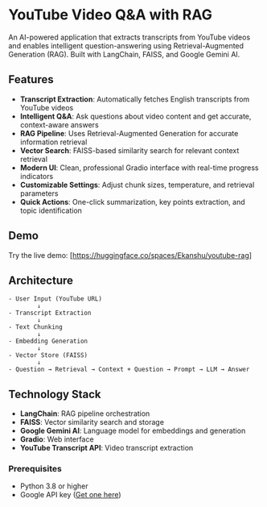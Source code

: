 # YouTube Video Q&A with RAG

An AI-powered application that extracts transcripts from YouTube videos and enables intelligent question-answering using Retrieval-Augmented Generation (RAG). Built with LangChain, FAISS, and Google Gemini AI.


## Features

- **Transcript Extraction**: Automatically fetches English transcripts from YouTube videos
- **Intelligent Q&A**: Ask questions about video content and get accurate, context-aware answers
- **RAG Pipeline**: Uses Retrieval-Augmented Generation for accurate information retrieval
- **Vector Search**: FAISS-based similarity search for relevant context retrieval
- **Modern UI**: Clean, professional Gradio interface with real-time progress indicators
- **Customizable Settings**: Adjust chunk sizes, temperature, and retrieval parameters
- **Quick Actions**: One-click summarization, key points extraction, and topic identification

## Demo

Try the live demo: [https://huggingface.co/spaces/Ekanshu/youtube-rag]

## Architecture
```
- User Input (YouTube URL)
        ↓
- Transcript Extraction 
        ↓
- Text Chunking 
        ↓
- Embedding Generation 
        ↓
- Vector Store (FAISS)
        ↓
- Question → Retrieval → Context + Question → Prompt → LLM → Answer
```

## Technology Stack

- **LangChain**: RAG pipeline orchestration
- **FAISS**: Vector similarity search and storage
- **Google Gemini AI**: Language model for embeddings and generation
- **Gradio**: Web interface
- **YouTube Transcript API**: Video transcript extraction

### Prerequisites

- Python 3.8 or higher
- Google API key ([Get one here](https://makersuite.google.com/app/apikey))
